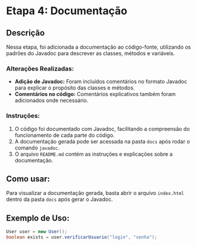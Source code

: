 # Etapa 4: Documentação

## Descrição
Nessa etapa, foi adicionada a documentação ao código-fonte, utilizando os padrões do Javadoc para descrever as classes, métodos e variáveis.

### Alterações Realizadas:
- **Adição de Javadoc:** Foram incluídos comentários no formato Javadoc para explicar o propósito das classes e métodos.
- **Comentários no código:** Comentários explicativos também foram adicionados onde necessário.

### Instruções:
1. O código foi documentado com Javadoc, facilitando a compreensão do funcionamento de cada parte do código.
2. A documentação gerada pode ser acessada na pasta `docs` após rodar o comando `javadoc`.
3. O arquivo `README.md` contém as instruções e explicações sobre a documentação.

## Como usar:
Para visualizar a documentação gerada, basta abrir o arquivo `index.html` dentro da pasta `docs` após gerar o Javadoc.

## Exemplo de Uso:
```java
User user = new User();
boolean exists = user.verificarUsuario("login", "senha");
